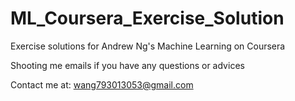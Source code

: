 # ML_Coursera_Exercise_Solution
Exercise solutions for Andrew Ng's Machine Learning on Coursera

Shooting me emails if you have any questions or advices

Contact me at: wang793013053@gmail.com
